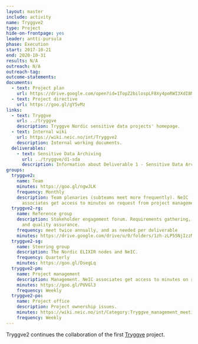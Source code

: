 ```yaml
---
layout: master
include: activity
name: Tryggve2
type: Project
hide-on-frontpage: yes
leader: antti-pursula
phase: Execution
start: 2017-10-21
end: 2020-10-31
results: N/A
outreach: N/A
outreach-tag:
outcome-statements:
documents:
  - text: Project plan
    url: https://drive.google.com/open?id=1TopZ2bilospLF8Xy4poRWI3XdI8MXqLo
  - text: Project directive
    url: https://goo.gl/gY5vMz
links:
  - text: Tryggve
    url: ../tryggve
    description: Tryggve Nordic sensitive data projects' homepage.
  - text: Internal wiki
    url: https://wiki.neic.no/int/Tryggve2
    description: Internal working documents.
  deliverables:
    - text: Sensitive Data Archiving
      url: ../tryggve/d1-sda
      description: Information about Deliverable 1 - Sensitive Data Archiving
groups:
  tryggve2:
    name: Team
    minutes: https://goo.gl/ngwJLK
    frequency: Monthly
    description: Team plenaries (subteams meet more frequently). NeIC
      associates get access to minutes on request from project management.
  tryggve2-rg:
    name: Reference group
    description: Stakeholder engagement forum. Requirements gathering, outreach
      and quality assurance.
    frequency: meet twice annually, and as needed per deliverable
    minutes: https://drive.google.com/drive/u/0/folders/1zh-zLP55NjIzzMsxjHTsvPIl7dh_gkak
  tryggve2-sg:
    name: Steering group
    description: The Nordic ELIXIR nodes and NeIC.
    frequency: Quarterly
    minutes: https://goo.gl/DsegLq
  tryggve2-pm:
    name: Project management
    description: Management. NeIC associates get access to minutes on request from project management.
    minutes: https://goo.gl/PUVGl3
    frequency: Weekly
  tryggve2-po:
    name: Project office
    description: Project ownership issues.
    minutes: https://wiki.neic.no/int/Category:Tryggve_management_meetings
    frequency: Weekly
---
```

Tryggve2 continues the collaboration of the first [Tryggve](../tryggve/) project.
